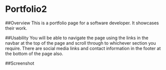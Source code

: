 # Portfolio2
##Overview
This is a portfolio page for a software developer. It showcases their work.

##Usability
You will be able to navigate the page using the links in the navbar at the top of the page and scroll through to whichever section you require. There are social media links and contact information in the footer at the bottom of the page also.

##Screenshot
